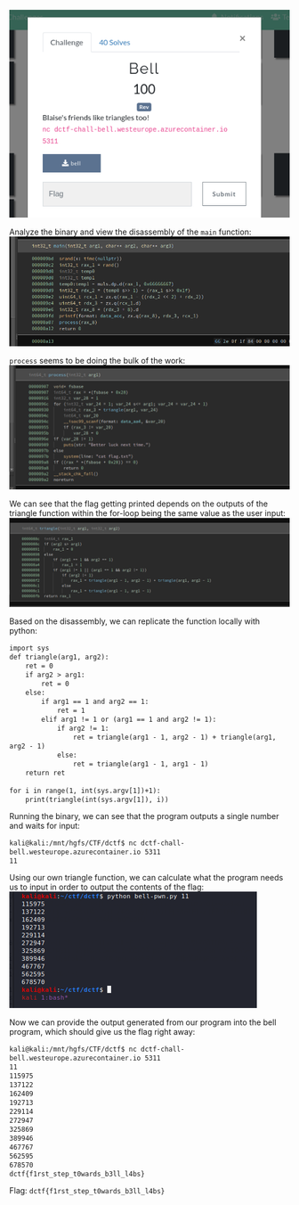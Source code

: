![Challenge Description](bell1.png)

Analyze the binary and view the disassembly of the `main` function:
![main function](bell7.png)

`process` seems to be doing the bulk of the work:
![process function](bell6.png)

We can see that the flag getting printed depends on the outputs of the triangle function within the for-loop being the same value as the user input:
![triangle function](bell5.png)

Based on the disassembly, we can replicate the function locally with python:
```
import sys
def triangle(arg1, arg2):
    ret = 0
    if arg2 > arg1:
        ret = 0
    else:
        if arg1 == 1 and arg2 == 1:
            ret = 1
        elif arg1 != 1 or (arg1 == 1 and arg2 != 1):
            if arg2 != 1:
                ret = triangle(arg1 - 1, arg2 - 1) + triangle(arg1, arg2 - 1)
            else:
                ret = triangle(arg1 - 1, arg1 - 1)
    return ret

for i in range(1, int(sys.argv[1])+1):
    print(triangle(int(sys.argv[1]), i))
```

Running the binary, we can see that the program outputs a single number and waits for input:
```
kali@kali:/mnt/hgfs/CTF/dctf$ nc dctf-chall-bell.westeurope.azurecontainer.io 5311
11
```

Using our own triangle function, we can calculate what the program needs us to input in order to output the contents of the flag:
![Generating the expected input](bell3.png)

Now we can provide the output generated from our program into the bell program, which should give us the flag right away:
```
kali@kali:/mnt/hgfs/CTF/dctf$ nc dctf-chall-bell.westeurope.azurecontainer.io 5311
11
115975
137122
162409
192713
229114
272947
325869
389946
467767
562595
678570
dctf{f1rst_step_t0wards_b3ll_l4bs}
```

Flag: `dctf{f1rst_step_t0wards_b3ll_l4bs}`
